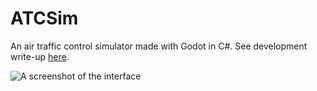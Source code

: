 # ATCSim
An air traffic control simulator made with Godot in C#. See development write-up [here](https://github.com/ntaulbut/atcsim-document).

![A screenshot of the interface](https://repository-images.githubusercontent.com/559660800/6dcfe9b3-76a9-41e4-a2b6-19922e9c8af1)
